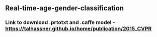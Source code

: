 ## Real-time-age-gender-classification
### Link to download .prtotxt and .caffe model - https://talhassner.github.io/home/publication/2015_CVPR
